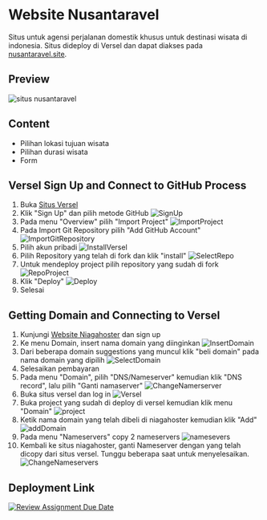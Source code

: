 # Website Nusantaravel

Situs untuk agensi perjalanan domestik khusus untuk destinasi wisata di indonesia.
Situs dideploy di Versel dan dapat diakses pada [nusantaravel.site](http://nusantaravel.site).

## Preview

![situs nusantaravel](<pics/Screenshot 2024-06-28 at 23.20.32.png>)

## Content

- Pilihan lokasi tujuan wisata
- Pilihan durasi wisata
- Form

## Versel Sign Up and Connect to GitHub Process

1. Buka [Situs Versel](https://vercel.com/)
2. Klik "Sign Up" dan pilih metode GitHub ![SignUp](pics/Versel1.png)
3. Pada menu "Overview" pilih "Import Project" ![ImportProject](pics/Versel2.png)
4. Pada Import Git Repository pilih "Add GitHub Account" ![ImportGitRepository](pics/Versel3.png)
5. Pilih akun pribadi ![InstallVersel](pics/Versel4.png)
6. Pilih Repository yang telah di fork dan klik "install" ![SelectRepo](pics/Versel5.png)
7. Untuk mendeploy project pilih repository yang sudah di fork ![RepoProject](pics/Versel6.png)
8. Klik "Deploy" ![Deploy](pics/Versel7.png)
9. Selesai

## Getting Domain and Connecting to Versel

1. Kunjungi [Website Niagahoster](https://niagahoster.co.id/) dan sign up
2. Ke menu Domain, insert nama domain yang diinginkan ![InsertDomain](pics/Domain1.png)
3. Dari beberapa domain suggestions yang muncul klik "beli domain" pada nama domain yang dipilih ![SelectDomain](pics/Domain2.png)
4. Selesaikan pembayaran
5. Pada menu "Domain", pilih "DNS/Nameserver" kemudian klik "DNS record", lalu pilih "Ganti namaserver" ![ChangeNamerserver](pics/Domain3.png)
6. Buka situs versel dan log in ![Versel](pics/Domain4.png)
7. Buka project yang sudah di deploy di versel kemudian klik menu "Domain" ![project](pics/Domain5.png)
8. Ketik nama domain yang telah dibeli di niagahoster kemudian klik "Add" ![addDomain](pics/Domain6.png)
9. Pada menu "Nameservers" copy 2 nameservers ![namesevers](pics/Domain7.png)
10. Kembali ke situs niagahoster, ganti Nameserver dengan yang telah dicopy dari situs versel. Tunggu beberapa saat untuk menyelesaikan. ![ChangeNameservers](pics/Domain8.png)

## Deployment Link

[![Review Assignment Due Date](https://classroom.github.com/assets/deadline-readme-button-22041afd0340ce965d47ae6ef1cefeee28c7c493a6346c4f15d667ab976d596c.svg)](https://classroom.github.com/a/2BREHFic)

[def]: <Screenshot 2024-06-28 at 23.20.32.png>
